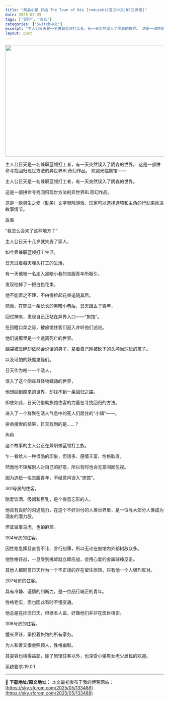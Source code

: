 ```yaml
---
title: "祭品小镇 彩结 The Town of Nie Iromusubi|官方中文|NSZ|原版|"
date: 2025-05-25
tags: ["冒险", "奇幻"]
categories: ["Switch中文"]
excerpt: "主人公日天是一名兼职蓝领打工者，有一天突然误入了阴森的世界。 这是一部拼命寻找回归现世方法的异世界BL奇幻作品。 欢迎光临旅馆―― 主人公日天是一名兼职蓝领打工者，有一天突然误入了阴森的世界。 这是一部拼命寻找回归现世方法的异世界BL奇幻作品。 这是一款男生之爱（耽美）文字冒险游戏，玩家可以选择选项&hellip;"
layout: post
---
```


<img class="aligncenter size-full wp-image-133489" src="https://sky.sfcrom.com/wp-content/uploads/2025/05/2025052416065685.webp" alt="" width="616" height="353" />

主人公日天是一名兼职蓝领打工者，有一天突然误入了阴森的世界。 这是一部拼命寻找回归现世方法的异世界BL奇幻作品。
欢迎光临旅馆――

主人公日天是一名兼职蓝领打工者，有一天突然误入了阴森的世界。

这是一部拼命寻找回归现世方法的异世界BL奇幻作品。

这是一款男生之爱（耽美）文字冒险游戏，玩家可以选择选项和主角的行动来推进故事情节。

故事

“我怎么会来了这种地方？”

主人公日天十几岁就失去了家人，

如今靠兼职蓝领打工生活。

日天过着每天埋头打工的生活，

有一天他被一名走入黑暗小巷的丧服青年所吸引，

发现他掉了一把白色花束。

他不能置之不理，不由得捡起花束追随其后。

然而，在穿过一条长长的黑暗小巷后，日天跟丢了青年，

回过神来，发现自己正站在异界入口——“旅馆”。

在目瞪口呆之际，被旅馆住客们迎入并听他们述说。

他们说那里是一个远离死亡的世界。

脑袋被压碎却依然会说话的男子、拿着自己刚被砍下的头颅当球玩的孩子。

以及可怕的妖魔鬼怪们。

日天作为唯一一个活人，

误入了这个阴森且怪物蠕动的世界，

他想回到原来的世界，却找不到一条回归之路。

即使如此，日天仍借助旅馆住客的力量在寻找回归的方法。

进入了一个群聚在活人气息中的死人们居住的“小镇”――。

拼命搜索的结果，日天找到的是……？

角色

这个故事的主人公正在兼职做蓝领打工族。

乍一看给人一种很酷的印象，但话多、感情丰富、性格耿直。

然而他不理解别人对自己的好意，所以有时也会无意间而忽视。

因为追赶一名丧服青年，不经意间误入“旅馆”。

301号房的住客。

酷爱饮酒、吸烟和巨乳，是个得意忘形的人。

他具有良好的沟通能力，在这个不好对付的人类世界里，是一位与大部分人类成为酒友的潜力股。

但其做事马虎，也怕麻烦。

304号房的住客。

因性格急躁且直言不讳、言行刻薄，所以无论在旅馆内外都树敌众多。

他性格好战，一旦受到挑衅就立即应战，会用心爱的金属球棒反击。

其他人都同意日天作为一个不正规的存在留住旅馆，只有他一个人强烈反对。

207号房的住客。

具有冷静、谨慎的判断力，是一位品行端正的青年。

性格老实，但也因此有时不懂变通。

他总是在挂念日天，但据本人说，好像他们并非在现世相识。

306号房的住客。

擅长烹饪，承担着旅馆的所有家务。

为人和善又很会照顾人，性格幽默。

其姿容也相得益彰，除了旅馆住客以外，也深受小镇男女老少居民的欢迎。

系统要求:19.0.1

---
📖 **下载地址/原文地址：** 本文最初发布于我的博客网站：[https://sky.sfcrom.com/2025/05/133488](https://sky.sfcrom.com/2025/05/133488)
